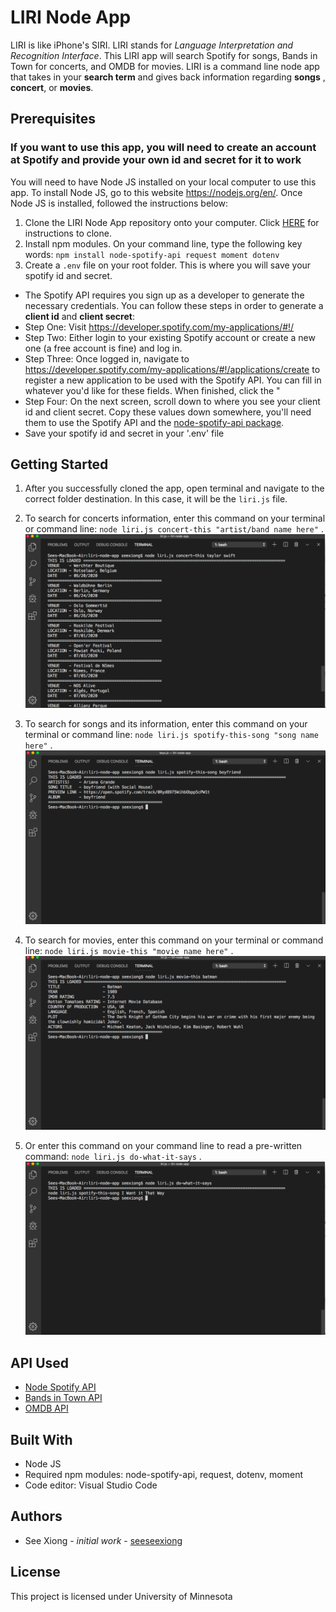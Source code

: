 # LIRI Node App

LIRI is like iPhone's SIRI. LIRI stands for _Language Interpretation and Recognition Interface_.
This LIRI app will search Spotify for songs, Bands in Town for concerts, and OMDB for movies.
LIRI is a command line node app that takes in your **search term** and gives back information regarding **songs** , **concert**, or **movies**.

## Prerequisites
### If you want to use this app, you will need to create an account at Spotify and provide your own id and secret for it to work

You will need to have Node JS installed on your local computer to use this app.  To install Node JS, go to this website <https://nodejs.org/en/>.  Once Node JS is installed, followed the instructions below:
1. Clone the LIRI Node App repository onto your computer. Click [HERE](https://help.github.com/articles/cloning-a-repository/) for instructions to clone.  
2. Install npm modules. On your command line, type the following key words: `npm install node-spotify-api request moment dotenv`
3. Create a `.env` file on your root folder.  This is where you will save your spotify id and secret.
* The Spotify API requires you sign up as a developer to generate the necessary credentials. You can follow these steps in order to generate a **client id** and **client secret**:
* Step One: Visit <https://developer.spotify.com/my-applications/#!/>
* Step Two: Either login to your existing Spotify account or create a new one (a free account is fine) and log in.
* Step Three: Once logged in, navigate to <https://developer.spotify.com/my-applications/#!/applications/create> to register a new application to be used with the Spotify API. You can fill in whatever you'd like for these fields. When finished, click the "
* Step Four: On the next screen, scroll down to where you see your client id and client secret. Copy these values down somewhere, you'll need them to use the Spotify API and the [node-spotify-api package](https://www.npmjs.com/package/node-spotify-api).
* Save your spotify id and secret in your '.env' file

## Getting Started

1. After you successfully cloned the app, open terminal and navigate to the correct folder destination. In this case, it will be the `liri.js` file.

2. To search for concerts information, enter this command on your terminal or command line:
 `node liri.js concert-this "artist/band name here"` .
![](images/concert.png)

3. To search for songs and its information, enter this command on your terminal or command line:
`node liri.js spotify-this-song "song name here"` .
![](images/spotifySong.png)

4. To search for movies, enter this command on your terminal or command line:
`node liri.js movie-this "movie name here"` .
![](images/searchMovie.png)

5. Or enter this command on your command line to read a pre-written command: 
`node liri.js do-what-it-says` .
![](images/doWhatItSays.png)

## API Used

* [Node Spotify API](https://www.npmjs.com/package/node-spotify-api)
* [Bands in Town API](http://www.artists.bandsintown.com/bandsintown-api)
* [OMDB API](http://www.omdbapi.com/)

## Built With

* Node JS
* Required npm modules: node-spotify-api, request, dotenv, moment
* Code editor: Visual Studio Code

## Authors

* See Xiong - _initial work_ - [seeseexiong]( https://github.com/seeseexiong)

## License

This project is licensed under University of Minnesota
